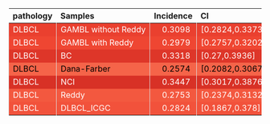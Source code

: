 <table class="table" style="margin-left: 0; margin-right: auto;">
 <thead>
  <tr>
   <th style="text-align:left;"> pathology </th>
   <th style="text-align:left;"> Samples </th>
   <th style="text-align:right;"> Incidence </th>
   <th style="text-align:left;"> CI </th>
  </tr>
 </thead>
<tbody>
  <tr>
   <td style="text-align:left;color: rgba(255, 255, 255, 255) !important;background-color: rgba(234, 64, 47, 255) !important;border-left:1px solid #DDDDDD;white-space: nowrap;"> DLBCL </td>
   <td style="text-align:left;color: rgba(255, 255, 255, 255) !important;background-color: rgba(234, 64, 47, 255) !important;border-left:1px solid #DDDDDD;white-space: nowrap;"> GAMBL without Reddy </td>
   <td style="text-align:right;color: rgba(255, 255, 255, 255) !important;background-color: rgba(234, 64, 47, 255) !important;border-left:1px solid #DDDDDD;white-space: nowrap;"> <span style="     color: rgba(255, 255, 255, 255) !important;border-radius: 4px; padding-right: 4px; padding-left: 4px; background-color: rgba(234, 64, 47, 255) !important;">0.3098</span> </td>
   <td style="text-align:left;color: rgba(255, 255, 255, 255) !important;background-color: rgba(234, 64, 47, 255) !important;border-left:1px solid #DDDDDD;white-space: nowrap;"> [0.2824,0.3373] </td>
  </tr>
  <tr>
   <td style="text-align:left;color: rgba(255, 255, 255, 255) !important;background-color: rgba(239, 70, 50, 255) !important;border-left:1px solid #DDDDDD;white-space: nowrap;"> DLBCL </td>
   <td style="text-align:left;color: rgba(255, 255, 255, 255) !important;background-color: rgba(239, 70, 50, 255) !important;border-left:1px solid #DDDDDD;white-space: nowrap;"> GAMBL with Reddy </td>
   <td style="text-align:right;color: rgba(255, 255, 255, 255) !important;background-color: rgba(239, 70, 50, 255) !important;border-left:1px solid #DDDDDD;white-space: nowrap;"> <span style="     color: rgba(255, 255, 255, 255) !important;border-radius: 4px; padding-right: 4px; padding-left: 4px; background-color: rgba(239, 70, 50, 255) !important;">0.2979</span> </td>
   <td style="text-align:left;color: rgba(255, 255, 255, 255) !important;background-color: rgba(239, 70, 50, 255) !important;border-left:1px solid #DDDDDD;white-space: nowrap;"> [0.2757,0.3202] </td>
  </tr>
  <tr>
   <td style="text-align:left;color: rgba(255, 255, 255, 255) !important;background-color: rgba(222, 54, 41, 255) !important;border-left:1px solid #DDDDDD;white-space: nowrap;"> DLBCL </td>
   <td style="text-align:left;color: rgba(255, 255, 255, 255) !important;background-color: rgba(222, 54, 41, 255) !important;border-left:1px solid #DDDDDD;white-space: nowrap;"> BC </td>
   <td style="text-align:right;color: rgba(255, 255, 255, 255) !important;background-color: rgba(222, 54, 41, 255) !important;border-left:1px solid #DDDDDD;white-space: nowrap;"> <span style="     color: rgba(255, 255, 255, 255) !important;border-radius: 4px; padding-right: 4px; padding-left: 4px; background-color: rgba(222, 54, 41, 255) !important;">0.3318</span> </td>
   <td style="text-align:left;color: rgba(255, 255, 255, 255) !important;background-color: rgba(222, 54, 41, 255) !important;border-left:1px solid #DDDDDD;white-space: nowrap;"> [0.27,0.3936] </td>
  </tr>
  <tr>
   <td style="text-align:left;color: rgba(0, 0, 0, 255) !important;background-color: rgba(245, 100, 73, 255) !important;border-left:1px solid #DDDDDD;white-space: nowrap;"> DLBCL </td>
   <td style="text-align:left;color: rgba(0, 0, 0, 255) !important;background-color: rgba(245, 100, 73, 255) !important;border-left:1px solid #DDDDDD;white-space: nowrap;"> Dana-Farber </td>
   <td style="text-align:right;color: rgba(0, 0, 0, 255) !important;background-color: rgba(245, 100, 73, 255) !important;border-left:1px solid #DDDDDD;white-space: nowrap;"> <span style="     color: rgba(0, 0, 0, 255) !important;border-radius: 4px; padding-right: 4px; padding-left: 4px; background-color: rgba(245, 100, 73, 255) !important;">0.2574</span> </td>
   <td style="text-align:left;color: rgba(0, 0, 0, 255) !important;background-color: rgba(245, 100, 73, 255) !important;border-left:1px solid #DDDDDD;white-space: nowrap;"> [0.2082,0.3067] </td>
  </tr>
  <tr>
   <td style="text-align:left;color: rgba(255, 255, 255, 255) !important;background-color: rgba(216, 49, 38, 255) !important;border-left:1px solid #DDDDDD;white-space: nowrap;"> DLBCL </td>
   <td style="text-align:left;color: rgba(255, 255, 255, 255) !important;background-color: rgba(216, 49, 38, 255) !important;border-left:1px solid #DDDDDD;white-space: nowrap;"> NCI </td>
   <td style="text-align:right;color: rgba(255, 255, 255, 255) !important;background-color: rgba(216, 49, 38, 255) !important;border-left:1px solid #DDDDDD;white-space: nowrap;"> <span style="     color: rgba(255, 255, 255, 255) !important;border-radius: 4px; padding-right: 4px; padding-left: 4px; background-color: rgba(216, 49, 38, 255) !important;">0.3447</span> </td>
   <td style="text-align:left;color: rgba(255, 255, 255, 255) !important;background-color: rgba(216, 49, 38, 255) !important;border-left:1px solid #DDDDDD;white-space: nowrap;"> [0.3017,0.3876] </td>
  </tr>
  <tr>
   <td style="text-align:left;color: rgba(255, 255, 255, 255) !important;background-color: rgba(243, 88, 63, 255) !important;border-left:1px solid #DDDDDD;white-space: nowrap;"> DLBCL </td>
   <td style="text-align:left;color: rgba(255, 255, 255, 255) !important;background-color: rgba(243, 88, 63, 255) !important;border-left:1px solid #DDDDDD;white-space: nowrap;"> Reddy </td>
   <td style="text-align:right;color: rgba(255, 255, 255, 255) !important;background-color: rgba(243, 88, 63, 255) !important;border-left:1px solid #DDDDDD;white-space: nowrap;"> <span style="     color: rgba(255, 255, 255, 255) !important;border-radius: 4px; padding-right: 4px; padding-left: 4px; background-color: rgba(243, 88, 63, 255) !important;">0.2753</span> </td>
   <td style="text-align:left;color: rgba(255, 255, 255, 255) !important;background-color: rgba(243, 88, 63, 255) !important;border-left:1px solid #DDDDDD;white-space: nowrap;"> [0.2374,0.3132] </td>
  </tr>
  <tr>
   <td style="text-align:left;color: rgba(255, 255, 255, 255) !important;background-color: rgba(242, 82, 59, 255) !important;border-left:1px solid #DDDDDD;white-space: nowrap;"> DLBCL </td>
   <td style="text-align:left;color: rgba(255, 255, 255, 255) !important;background-color: rgba(242, 82, 59, 255) !important;border-left:1px solid #DDDDDD;white-space: nowrap;"> DLBCL_ICGC </td>
   <td style="text-align:right;color: rgba(255, 255, 255, 255) !important;background-color: rgba(242, 82, 59, 255) !important;border-left:1px solid #DDDDDD;white-space: nowrap;"> <span style="     color: rgba(255, 255, 255, 255) !important;border-radius: 4px; padding-right: 4px; padding-left: 4px; background-color: rgba(242, 82, 59, 255) !important;">0.2824</span> </td>
   <td style="text-align:left;color: rgba(255, 255, 255, 255) !important;background-color: rgba(242, 82, 59, 255) !important;border-left:1px solid #DDDDDD;white-space: nowrap;"> [0.1867,0.378] </td>
  </tr>
</tbody>
</table>